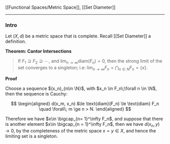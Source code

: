 [[Functional Spaces/Metric Space]], [[Set Diameter]]


---
### **Intro**

Let $(X, d)$ be a metric space that is complete. Recall [[Set Diameter]] a definition.

**Theorem: Cantor Intersections**
> If $F_1\supseteq F_2 \supseteq\cdots$, and $\lim_{n\rightarrow \infty}\text{diam}(F_n) = 0$, then the strong limit of the set converges to a singleton; i.e: $\lim_{n\rightarrow \infty} F_n  = \bigcap_{n\in N}F_n = \{x\}$. 

**Proof**

Choose a sequence $(x_n)_{n\in \N}$, with $x_n \in F_n\;\forall n \in \N$, then the sequence is Cauchy: 

$$
\begin{aligned}
    d(x_m, x_n) &\le \text{diam}(F_n) \le \text{diam} F_n \quad \forall\;  m \ge n > N.
\end{aligned}
$$

Therefore we have $x\in \bigcap_{n= 1}^\infty F_n$, and suppose that there is another element $x\in \bigcap_{n = 1}^\infty F_n$, then we have $d(x_n, y)\rightarrow 0$, by the completeness of the metric space $x = y \in X$, and hence the limiting set is a singleton. 



